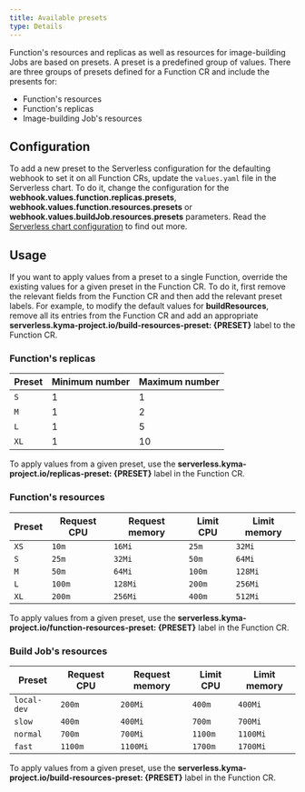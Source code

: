 ```yaml
---
title: Available presets
type: Details
---
```


Function's resources and replicas as well as resources for image-building Jobs are based on presets. A preset is a predefined group of values. There are three groups of presets defined for a Function CR and include the presents for:

- Function's resources
- Function's replicas
- Image-building Job's resources

## Configuration

To add a new preset to the Serverless configuration for the defaulting webhook to set it on all Function CRs, update the `values.yaml` file in the Serverless chart. To do it, change the configuration for the **webhook.values.function.replicas.presets**, **webhook.values.function.resources.presets** or **webhook.values.buildJob.resources.presets** parameters. Read the [Serverless chart configuration](#configuration-serverless-chart) to find out more.

## Usage

If you want to apply values from a preset to a single Function, override the existing values for a given preset in the Function CR. To do it, first remove the relevant fields from the Function CR and then add the relevant preset labels. For example, to modify the default values for **buildResources**, remove all its entries from the Function CR and add an appropriate **serverless.kyma-project.io/build-resources-preset: {PRESET}** label to the Function CR.

### Function's replicas

| Preset | Minimum number | Maximum number |
| - | - | - |
| `S` | 1 | 1 |
| `M` | 1 | 2 |
| `L` | 1 | 5 |
| `XL` | 1 | 10 |

To apply values ​​from a given preset, use the **serverless.kyma-project.io/replicas-preset: {PRESET}** label in the Function CR.

### Function's resources

| Preset | Request CPU | Request memory | Limit CPU | Limit memory |
| - | - | - | - | - |
| `XS` | `10m` | `16Mi` | `25m` | `32Mi` |
| `S` | `25m` | `32Mi` | `50m` | `64Mi` |
| `M` | `50m` | `64Mi` | `100m` | `128Mi` |
| `L` | `100m` | `128Mi` | `200m` | `256Mi` |
| `XL` | `200m` | `256Mi` | `400m` | `512Mi` |

To apply values ​​from a given preset, use the **serverless.kyma-project.io/function-resources-preset: {PRESET}** label in the Function CR.

### Build Job's resources

| Preset | Request CPU | Request memory | Limit CPU | Limit memory |
| - | - | - | - | - |
| `local-dev` | `200m` | `200Mi` | `400m` | `400Mi` |
| `slow` | `400m` | `400Mi` | `700m` | `700Mi` |
| `normal` | `700m` | `700Mi` | `1100m` | `1100Mi`|
| `fast` | `1100m` | `1100Mi` | `1700m` | `1700Mi`|

To apply values ​​from a given preset, use the **serverless.kyma-project.io/build-resources-preset: {PRESET}** label in the Function CR.
